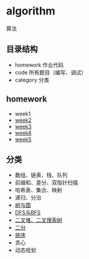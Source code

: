 # algorithm
算法

## 目录结构
- homework 作业代码
- code 所有题目（编写、调试）
- category 分类

## homework
- week1
- [week2](https://github.com/hearthstones/algorithm/blob/main/homework/week2/week2.md)
- [week3](https://github.com/hearthstones/algorithm/blob/main/homework/week3/week3.md)
- [week4](https://github.com/hearthstones/algorithm/blob/main/homework/week4/week4.md)
- [week5](https://github.com/hearthstones/algorithm/blob/main/homework/week5/week5.md)

## 分类
- 数组、链表、栈、队列
- 前缀和、差分、双指针扫描
- 哈希表、集合、映射
- 递归、分治
- [树与图](https://github.com/hearthstones/algorithm/blob/main/category/%E4%BA%94%E3%80%81%E6%A0%91%E4%B8%8E%E5%9B%BE/lesson5.md)
- [DFS与BFS](https://github.com/hearthstones/algorithm/blob/main/category/%E5%85%AD%E3%80%81DFS%E4%B8%8EBFS/lesson6.md)
- [二叉堆、二叉搜索树](https://github.com/hearthstones/algorithm/blob/main/category/%E4%B8%83%E3%80%81%E4%BA%8C%E5%8F%89%E5%A0%86%E4%B8%8E%E4%BA%8C%E5%8F%89%E6%90%9C%E7%B4%A2%E6%A0%91/lesson7.md)
- [二分](https://github.com/hearthstones/algorithm/blob/main/category/%E5%85%AB%E3%80%81%E4%BA%8C%E5%88%86/lesson8.md)
- [排序](https://github.com/hearthstones/algorithm/blob/main/category/%E4%B9%9D%E3%80%81%E6%8E%92%E5%BA%8F/lesson9.md)
- 贪心
- 动态规划